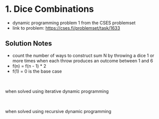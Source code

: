 # 1. Dice Combinations

* dynamic programming problem 1 from the CSES problemset
* link to problem: https://cses.fi/problemset/task/1633

## Solution Notes

* count the number of ways to construct sum N by throwing a dice 1 or more times when each throw produces an outcome between 1 and 6
* f(n) = f(n - 1) * 2
* f(1) = 0 is the base case

<br><br>
when solved using iterative dynamic programming

<br><br>
when solved using recursive dynamic programming
